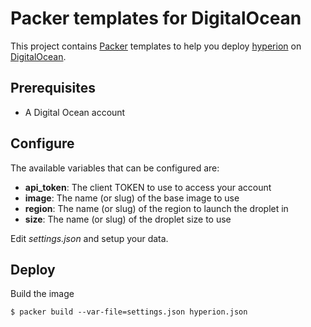 # Packer templates for DigitalOcean

This project contains [Packer][] templates to help you deploy [hyperion][] on [DigitalOcean][].

## Prerequisites

* A Digital Ocean account

## Configure

The available variables that can be configured are:

* **api_token**: The client TOKEN to use to access your account
* **image**: The name (or slug) of the base image to use
* **region**: The name (or slug) of the region to launch the droplet in
* **size**: The name (or slug) of the droplet size to use

Edit *settings.json* and setup your data.

## Deploy

Build the image

    $ packer build --var-file=settings.json hyperion.json



[Packer]: https://www.packer.io/
[DigitalOcean]: https://www.digitalocean.com/

[hyperion]: http://github.com/portefaix/hyperion-nomad
